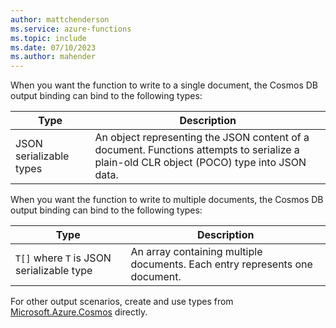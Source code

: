 ```yaml
---
author: mattchenderson
ms.service: azure-functions
ms.topic: include
ms.date: 07/10/2023
ms.author: mahender
---
```


When you want the function to write to a single document, the Cosmos DB output binding can bind to the following types:

| Type | Description |
| --- | --- |
| JSON serializable types | An object representing the JSON content of a document. Functions attempts to serialize a plain-old CLR object (POCO) type into JSON data. |

When you want the function to write to multiple documents, the Cosmos DB output binding can bind to the following types:

| Type | Description |
| --- | --- |
| `T[]` where `T` is JSON serializable type | An array containing multiple documents. Each entry represents one document. | 

For other output scenarios, create and use types from [Microsoft.Azure.Cosmos] directly.

[Microsoft.Azure.Cosmos]: /dotnet/api/microsoft.azure.cosmos
